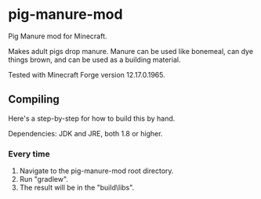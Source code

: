 # pig-manure-mod
Pig Manure mod for Minecraft.

Makes adult pigs drop manure.  Manure can be used like bonemeal,
can dye things brown, and can be used as a building material.

Tested with Minecraft Forge version 12.17.0.1965.

## Compiling
Here's a step-by-step for how to build this by hand.

Dependencies: JDK and JRE, both 1.8 or higher.

### Every time
1. Navigate to the pig-manure-mod root directory.
2. Run "gradlew".
3. The result will be in the "build\libs".
